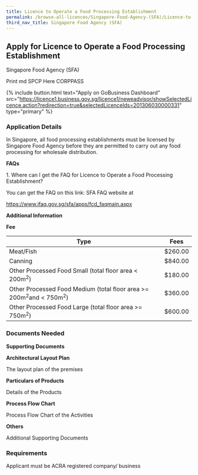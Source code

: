 ```yaml
---
title: Licence to Operate a Food Processing Establishment
permalink: /browse-all-licences/Singapore-Food-Agency-(SFA)/Licence-to-Operate-a-Food-Processing-Establishment
third_nav_title: Singapore Food Agency (SFA)
---
```


## Apply for Licence to Operate a Food Processing Establishment

Singapore Food Agency (SFA)

Print md SPCP Here CORPPASS

{% include button.html text="Apply on GoBusiness Dashboard" src="https://licence1.business.gov.sg/licence1/neweadvisor/showSelectedLicence.action?redirection=true&selectedLicenceIds=201306030000331" type="primary" %}

### Application Details

<p>In Singapore, all food processing establishments must be licensed by Singapore Food Agency before they are permitted to carry out any food processing for wholesale distribution.</p>
<p><strong>FAQs</strong></p>
<p>1. Where can I get the FAQ for Licence to Operate a Food Processing Establishment?</p>
<p>You can get the FAQ on this link: SFA FAQ website at</p>
<p><a href="https://www.ifaq.gov.sg/sfa/apps/fcd_faqmain.aspx">https://www.ifaq.gov.sg/sfa/apps/fcd_faqmain.aspx</a></p>

**Additional Information**

<p><strong>Fee</strong></p>
<table class="table table-condensed">
<thead>
<tr>
<th>Type</th>
<th>Fees</th>
</tr>
</thead>
<tbody>
<tr>
<td data-title="Type">Meat/Fish</td>
<td data-title="Fees">$260.00</td>
</tr>
<tr>
<td data-title="Type">Canning</td>
<td data-title="Fees">$840.00</td>
</tr>
<tr>
<td data-title="Type">Other Processed Food Small (total floor area &lt; 200m<sup>2</sup>)</td>
<td data-title="Fees">$180.00</td>
</tr>
<tr>
<td data-title="Type">Other Processed Food Medium (total floor area &gt;= 200m<sup>2</sup>and &lt; 750m<sup>2</sup>)</td>
<td data-title="Fees">$360.00</td>
</tr>
<tr>
<td data-title="Type">Other Processed Food Large (total floor area &gt;= 750m<sup>2</sup>)</td>
<td data-title="Fees">$600.00</td>
</tr>
</tbody>
</table>

### Documents Needed

<p><strong>Supporting Documents</strong></p>
<p><strong>Architectural Layout Plan</strong></p>
<p>The layout plan of the premises</p>
<p><strong>Particulars of Products</strong></p>
<p>Details of the Products</p>
<p><strong>Process Flow Chart</strong></p>
<p>Process Flow Chart of the Activities</p>
<p><strong>Others</strong></p>
<p>Additional Supporting Documents</p>


### Requirements

Applicant must be ACRA registered company/ business

